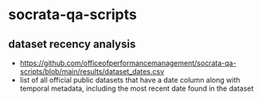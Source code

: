 # socrata-qa-scripts

## dataset recency analysis
- https://github.com/officeofperformancemanagement/socrata-qa-scripts/blob/main/results/dataset_dates.csv
- list of all official public datasets that have a date column along with temporal metadata, including the most recent date found in the dataset
